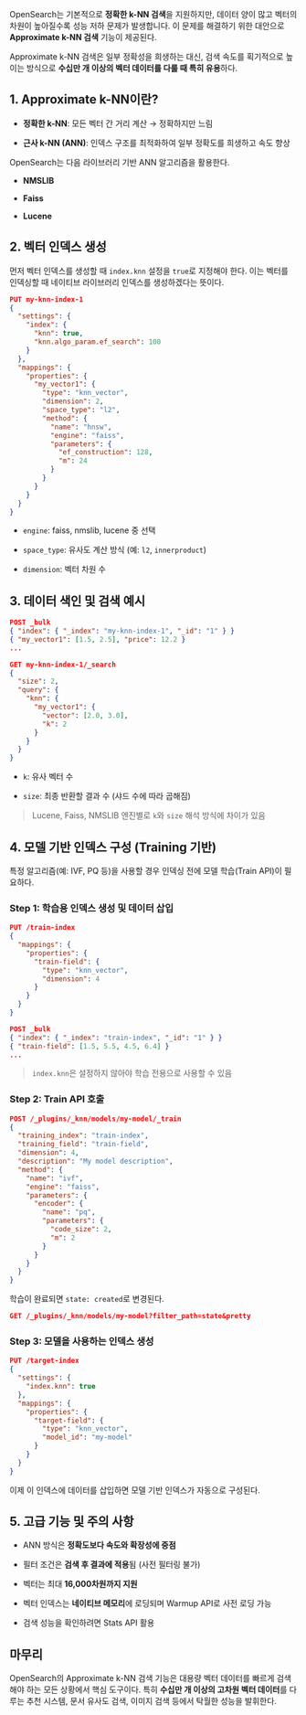 OpenSearch는 기본적으로 **정확한 k-NN 검색**을 지원하지만, 데이터 양이 많고 벡터의 차원이 높아질수록 성능 저하 문제가 발생합니다. 이 문제를 해결하기 위한 대안으로 **Approximate k-NN 검색** 기능이 제공된다.

Approximate k-NN 검색은 일부 정확성을 희생하는 대신, 검색 속도를 획기적으로 높이는 방식으로 **수십만 개 이상의 벡터 데이터를 다룰 때 특히 유용**하다.

## 1. Approximate k-NN이란?

- **정확한 k-NN**: 모든 벡터 간 거리 계산 → 정확하지만 느림
    
- **근사 k-NN (ANN)**: 인덱스 구조를 최적화하여 일부 정확도를 희생하고 속도 향상
    

OpenSearch는 다음 라이브러리 기반 ANN 알고리즘을 활용한다.

- **NMSLIB**
    
- **Faiss**
    
- **Lucene**


## 2. 벡터 인덱스 생성

먼저 벡터 인덱스를 생성할 때 `index.knn` 설정을 `true`로 지정해야 한다. 이는 벡터를 인덱싱할 때 네이티브 라이브러리 인덱스를 생성하겠다는 뜻이다.

```json
PUT my-knn-index-1
{
  "settings": {
    "index": {
      "knn": true,
      "knn.algo_param.ef_search": 100
    }
  },
  "mappings": {
    "properties": {
      "my_vector1": {
        "type": "knn_vector",
        "dimension": 2,
        "space_type": "l2",
        "method": {
          "name": "hnsw",
          "engine": "faiss",
          "parameters": {
            "ef_construction": 128,
            "m": 24
          }
        }
      }
    }
  }
}
```

- `engine`: faiss, nmslib, lucene 중 선택
    
- `space_type`: 유사도 계산 방식 (예: `l2`, `innerproduct`)
    
- `dimension`: 벡터 차원 수

## 3. 데이터 색인 및 검색 예시

```json
POST _bulk
{ "index": { "_index": "my-knn-index-1", "_id": "1" } }
{ "my_vector1": [1.5, 2.5], "price": 12.2 }
...
```

```json
GET my-knn-index-1/_search
{
  "size": 2,
  "query": {
    "knn": {
      "my_vector1": {
        "vector": [2.0, 3.0],
        "k": 2
      }
    }
  }
}
```

- `k`: 유사 벡터 수
    
- `size`: 최종 반환할 결과 수 (샤드 수에 따라 곱해짐)

> Lucene, Faiss, NMSLIB 엔진별로 `k`와 `size` 해석 방식에 차이가 있음


## 4. 모델 기반 인덱스 구성 (Training 기반)

특정 알고리즘(예: IVF, PQ 등)을 사용할 경우 인덱싱 전에 모델 학습(Train API)이 필요하다.

### Step 1: 학습용 인덱스 생성 및 데이터 삽입

```json
PUT /train-index
{
  "mappings": {
    "properties": {
      "train-field": {
        "type": "knn_vector",
        "dimension": 4
      }
    }
  }
}
```

```json
POST _bulk
{ "index": { "_index": "train-index", "_id": "1" } }
{ "train-field": [1.5, 5.5, 4.5, 6.4] }
...
```

> `index.knn`은 설정하지 않아야 학습 전용으로 사용할 수 있음

### Step 2: Train API 호출

```json
POST /_plugins/_knn/models/my-model/_train
{
  "training_index": "train-index",
  "training_field": "train-field",
  "dimension": 4,
  "description": "My model description",
  "method": {
    "name": "ivf",
    "engine": "faiss",
    "parameters": {
      "encoder": {
        "name": "pq",
        "parameters": {
          "code_size": 2,
          "m": 2
        }
      }
    }
  }
}
```

학습이 완료되면 `state: created`로 변경된다.

```json
GET /_plugins/_knn/models/my-model?filter_path=state&pretty
```

### Step 3: 모델을 사용하는 인덱스 생성

```json
PUT /target-index
{
  "settings": {
    "index.knn": true
  },
  "mappings": {
    "properties": {
      "target-field": {
        "type": "knn_vector",
        "model_id": "my-model"
      }
    }
  }
}
```

이제 이 인덱스에 데이터를 삽입하면 모델 기반 인덱스가 자동으로 구성된다.

## 5. 고급 기능 및 주의 사항

- ANN 방식은 **정확도보다 속도와 확장성에 중점**
    
- 필터 조건은 **검색 후 결과에 적용**됨 (사전 필터링 불가)
    
- 벡터는 최대 **16,000차원까지 지원**
    
- 벡터 인덱스는 **네이티브 메모리**에 로딩되며 Warmup API로 사전 로딩 가능
    
- 검색 성능을 확인하려면 Stats API 활용

## 마무리

OpenSearch의 Approximate k-NN 검색 기능은 대용량 벡터 데이터를 빠르게 검색해야 하는 모든 상황에서 핵심 도구이다. 특히 **수십만 개 이상의 고차원 벡터 데이터**를 다루는 추천 시스템, 문서 유사도 검색, 이미지 검색 등에서 탁월한 성능을 발휘한다.